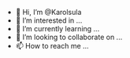 - 👋 Hi, I’m @Karolsula
- 👀 I’m interested in ...
- 🌱 I’m currently learning ...
- 💞️ I’m looking to collaborate on ...
- 📫 How to reach me ...

<!---
Karolsula/Karolsula is a ✨ special ✨ repository because its `README.md` (this file) appears on your GitHub profile.
You can click the Preview link to take a look at your changes.
--->
